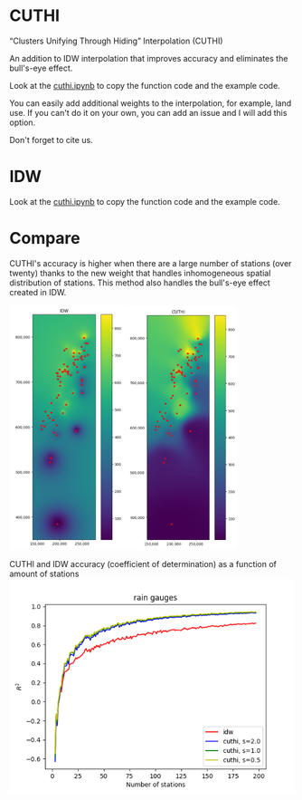 # CUTHI
“Clusters Unifying Through Hiding” Interpolation  (CUTHI)

An addition to IDW interpolation that improves accuracy and eliminates the bull's-eye effect.

Look at the [cuthi.ipynb](cuthi.ipynb) to copy the function code and the example code.

You can easily add additional weights to the interpolation, for example, land use. If you can't do it on your own, you can add an issue and I will add this option.

Don't forget to cite us.

# IDW
Look at the [cuthi.ipynb](cuthi.ipynb) to copy the function code and the example code.

# Compare
CUTHI's accuracy is higher when there are a large number of stations (over twenty) thanks to the new weight that handles inhomogeneous spatial distribution of stations. This method also handles the bull's-eye effect created in IDW.

<img src="cuthimapidw.png" width="40%"><img src="cuthimapcuthi.png" width="40%">

CUTHI and IDW accuracy (coefficient of determination) as a function of amount of stations
<img src="cuthi-r2-rain.png">

